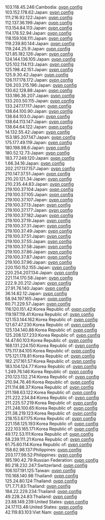 103.118.45.246:Cambodia: [ovpn config](vpn/103_118_45_246.ovpn)  
103.152.178.62:Japan: [ovpn config](vpn/103_152_178_62.ovpn)  
111.216.92.122:Japan: [ovpn config](vpn/111_216_92_122.ovpn)  
112.137.36.199:Japan: [ovpn config](vpn/112_137_36_199.ovpn)  
113.154.84.113:Japan: [ovpn config](vpn/113_154_84_113.ovpn)  
114.178.52.94:Japan: [ovpn config](vpn/114_178_52_94.ovpn)  
118.159.108.111:Japan: [ovpn config](vpn/118_159_108_111.ovpn)  
119.239.80.144:Japan: [ovpn config](vpn/119_239_80_144.ovpn)  
119.244.25.9:Japan: [ovpn config](vpn/119_244_25_9.ovpn)  
121.85.182.126:Japan: [ovpn config](vpn/121_85_182_126.ovpn)  
124.144.136.105:Japan: [ovpn config](vpn/124_144_136_105.ovpn)  
125.102.114.113:Japan: [ovpn config](vpn/125_102_114_113.ovpn)  
125.198.42.151:Japan: [ovpn config](vpn/125_198_42_151.ovpn)  
125.9.30.42:Japan: [ovpn config](vpn/125_9_30_42.ovpn)  
126.117.178.172:Japan: [ovpn config](vpn/126_117_178_172.ovpn)  
126.203.215.196:Japan: [ovpn config](vpn/126_203_215_196.ovpn)  
130.62.128.88:Japan: [ovpn config](vpn/130_62_128_88.ovpn)  
133.186.36.207:Japan: [ovpn config](vpn/133_186_36_207.ovpn)  
133.203.50.115:Japan: [ovpn config](vpn/133_203_50_115.ovpn)  
133.247.17.117:Japan: [ovpn config](vpn/133_247_17_117.ovpn)  
138.64.100.90:Japan: [ovpn config](vpn/138_64_100_90.ovpn)  
138.64.103.0:Japan: [ovpn config](vpn/138_64_103_0.ovpn)  
138.64.113.147:Japan: [ovpn config](vpn/138_64_113_147.ovpn)  
138.64.64.122:Japan: [ovpn config](vpn/138_64_64_122.ovpn)  
14.132.55.42:Japan: [ovpn config](vpn/14_132_55_42.ovpn)  
153.185.207.147:Japan: [ovpn config](vpn/153_185_207_147.ovpn)  
175.177.49.119:Japan: [ovpn config](vpn/175_177_49_119.ovpn)  
180.198.98.6:Japan: [ovpn config](vpn/180_198_98_6.ovpn)  
180.52.12.73:Japan: [ovpn config](vpn/180_52_12_73.ovpn)  
183.77.249.120:Japan: [ovpn config](vpn/183_77_249_120.ovpn)  
1.66.34.16:Japan: [ovpn config](vpn/1_66_34_16.ovpn)  
202.217.137.157:Japan: [ovpn config](vpn/202_217_137_157.ovpn)  
210.147.37.51:Japan: [ovpn config](vpn/210_147_37_51.ovpn)  
210.20.121.34:Japan: [ovpn config](vpn/210_20_121_34.ovpn)  
210.235.44.83:Japan: [ovpn config](vpn/210_235_44_83.ovpn)  
219.100.37.104:Japan: [ovpn config](vpn/219_100_37_104.ovpn)  
219.100.37.105:Japan: [ovpn config](vpn/219_100_37_105.ovpn)  
219.100.37.107:Japan: [ovpn config](vpn/219_100_37_107.ovpn)  
219.100.37.13:Japan: [ovpn config](vpn/219_100_37_13.ovpn)  
219.100.37.177:Japan: [ovpn config](vpn/219_100_37_177.ovpn)  
219.100.37.182:Japan: [ovpn config](vpn/219_100_37_182.ovpn)  
219.100.37.19:Japan: [ovpn config](vpn/219_100_37_19.ovpn)  
219.100.37.31:Japan: [ovpn config](vpn/219_100_37_31.ovpn)  
219.100.37.49:Japan: [ovpn config](vpn/219_100_37_49.ovpn)  
219.100.37.51:Japan: [ovpn config](vpn/219_100_37_51.ovpn)  
219.100.37.55:Japan: [ovpn config](vpn/219_100_37_55.ovpn)  
219.100.37.58:Japan: [ovpn config](vpn/219_100_37_58.ovpn)  
219.100.37.86:Japan: [ovpn config](vpn/219_100_37_86.ovpn)  
219.100.37.87:Japan: [ovpn config](vpn/219_100_37_87.ovpn)  
219.100.37.96:Japan: [ovpn config](vpn/219_100_37_96.ovpn)  
220.150.152.155:Japan: [ovpn config](vpn/220_150_152_155.ovpn)  
220.254.207.134:Japan: [ovpn config](vpn/220_254_207_134.ovpn)  
221.114.170.58:Japan: [ovpn config](vpn/221_114_170_58.ovpn)  
222.9.20.212:Japan: [ovpn config](vpn/222_9_20_212.ovpn)  
27.91.76.140:Japan: [ovpn config](vpn/27_91_76_140.ovpn)  
36.14.82.12:Japan: [ovpn config](vpn/36_14_82_12.ovpn)  
58.94.197.165:Japan: [ovpn config](vpn/58_94_197_165.ovpn)  
60.71.229.57:Japan: [ovpn config](vpn/60_71_229_57.ovpn)  
116.120.151.42:Korea Republic of: [ovpn config](vpn/116_120_151_42.ovpn)  
119.197.119.41:Korea Republic of: [ovpn config](vpn/119_197_119_41.ovpn)  
121.153.144.162:Korea Republic of: [ovpn config](vpn/121_153_144_162.ovpn)  
121.67.47.230:Korea Republic of: [ovpn config](vpn/121_67_47_230.ovpn)  
125.134.140.88:Korea Republic of: [ovpn config](vpn/125_134_140_88.ovpn)  
125.208.127.233:Korea Republic of: [ovpn config](vpn/125_208_127_233.ovpn)  
14.47.60.103:Korea Republic of: [ovpn config](vpn/14_47_60_103.ovpn)  
168.131.224.150:Korea Republic of: [ovpn config](vpn/168_131_224_150.ovpn)  
175.117.84.105:Korea Republic of: [ovpn config](vpn/175_117_84_105.ovpn)  
175.121.178.81:Korea Republic of: [ovpn config](vpn/175_121_178_81.ovpn)  
182.217.161.57:Korea Republic of: [ovpn config](vpn/182_217_161_57.ovpn)  
183.104.124.77:Korea Republic of: [ovpn config](vpn/183_104_124_77.ovpn)  
1.249.76.146:Korea Republic of: [ovpn config](vpn/1_249_76_146.ovpn)  
210.123.132.214:Korea Republic of: [ovpn config](vpn/210_123_132_214.ovpn)  
210.94.76.46:Korea Republic of: [ovpn config](vpn/210_94_76_46.ovpn)  
211.114.88.37:Korea Republic of: [ovpn config](vpn/211_114_88_37.ovpn)  
211.198.63.122:Korea Republic of: [ovpn config](vpn/211_198_63_122.ovpn)  
211.222.234.84:Korea Republic of: [ovpn config](vpn/211_222_234_84.ovpn)  
211.225.57.219:Korea Republic of: [ovpn config](vpn/211_225_57_219.ovpn)  
211.248.100.65:Korea Republic of: [ovpn config](vpn/211_248_100_65.ovpn)  
211.38.219.123:Korea Republic of: [ovpn config](vpn/211_38_219_123.ovpn)  
218.153.67.175:Korea Republic of: [ovpn config](vpn/218_153_67_175.ovpn)  
221.158.125.193:Korea Republic of: [ovpn config](vpn/221_158_125_193.ovpn)  
222.103.165.171:Korea Republic of: [ovpn config](vpn/222_103_165_171.ovpn)  
49.172.53.111:Korea Republic of: [ovpn config](vpn/49_172_53_111.ovpn)  
58.239.111.21:Korea Republic of: [ovpn config](vpn/58_239_111_21.ovpn)  
61.75.60.114:Korea Republic of: [ovpn config](vpn/61_75_60_114.ovpn)  
158.62.98.137:Philippines: [ovpn config](vpn/158_62_98_137.ovpn)  
203.177.99.52:Philippines: [ovpn config](vpn/203_177_99_52.ovpn)  
185.190.42.79:Russian Federation: [ovpn config](vpn/185_190_42_79.ovpn)  
80.218.232.247:Switzerland: [ovpn config](vpn/80_218_232_247.ovpn)  
106.107.191.125:Taiwan: [ovpn config](vpn/106_107_191_125.ovpn)  
110.168.140.98:Thailand: [ovpn config](vpn/110_168_140_98.ovpn)  
125.24.80.124:Thailand: [ovpn config](vpn/125_24_80_124.ovpn)  
171.7.71.83:Thailand: [ovpn config](vpn/171_7_71_83.ovpn)  
184.22.229.234:Thailand: [ovpn config](vpn/184_22_229_234.ovpn)  
49.228.24.83:Thailand: [ovpn config](vpn/49_228_24_83.ovpn)  
23.88.149.239:United States: [ovpn config](vpn/23_88_149_239.ovpn)  
24.17.113.48:United States: [ovpn config](vpn/24_17_113_48.ovpn)  
42.119.83.103:Viet Nam: [ovpn config](vpn/42_119_83_103.ovpn)  
